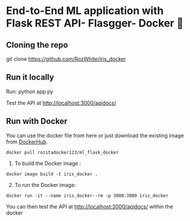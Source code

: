 # End-to-End ML application with Flask REST API- Flasgger- Docker 🐳

## Cloning the repo
git clone https://github.com/RozWhite/Iris_docker

## Run it locally 
Run: python app.py 

Test the API at <http://localhost:3000/apidocs/>

## Run with Docker

You can use the docker file from here or just download the existing image from [DockerHub](https://hub.docker.com/r/rozitadocker123/ml_flask_docker/).
```
docker pull rozitadocker123/ml_flask_docker
```

1. To build the Docker image :
```
docker image build -t iris_docker .
```


2. To run the Docker image:
```
docker run -it --name iris_docker--rm -p 3000:3000 iris_docker
```
You can then test the API at <http://localhost:3000/apidocs/>  within the docker



